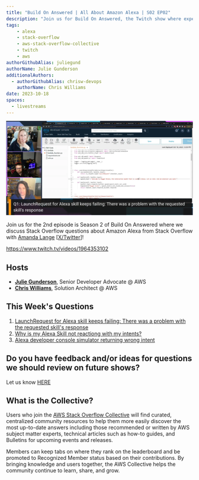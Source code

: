 ```yaml
---
title: "Build On Answered | All About Amazon Alexa | S02 EP02"
description: "Join us for Build On Answered, the Twitch show where expert hosts review top viewed questions from the AWS Stack Overflow Collective live on air!"
tags:
    - alexa
    - stack-overflow
    - aws-stack-overflow-collective
    - twitch
    - aws
authorGithubAlias: juliegund
authorName: Julie Gunderson
additionalAuthors: 
  - authorGithubAlias: chrisw-devops
    authorName: Chris Williams
date: 2023-10-18
spaces:
  - livestreams
---
```


![Streaming session with Julie, Chris, and Amanda showing a AWS Lambda function to use an Alexa skill](images/stream.webp)

Join us for the 2nd episode is Season 2 of Build On Answered where we discuss Stack Overflow questions about Amazon Alexa from Stack Overflow with [Amanda Lange](https://www.linkedin.com/in/amandajlange/) [[X/Twitter](https://twitter.com/lita_gemini)]!

https://www.twitch.tv/videos/1964353102

## Hosts

* [**Julie Gunderson**](https://twitter.com/Julie_Gund), Senior Developer Advocate @ AWS
* [**Chris Williams**](https://www.linkedin.com/in/the-devops-guy/), Solution Architect @ AWS

## This Week's Questions

1. [LaunchRequest for Alexa skill keeps failing: There was a problem with the requested skill's response](https://stackoverflow.com/questions/77234845/launchrequest-for-alexa-skill-keeps-failing-there-was-a-problem-with-the-reques)
2. [Why is my Alexa Skill not reactiong with my intents?](https://stackoverflow.com/questions/77085171/why-is-my-alexa-skill-not-reactiong-with-my-intents)
3. [Alexa developer console simulator returning wrong intent](https://stackoverflow.com/questions/76908470/alexa-developer-console-simulator-returning-wrong-intent)

## Do you have feedback and/or ideas for questions we should review on future shows?

Let us know [HERE](https://www.pulse.aws/survey/B1J8HOF5)

## What is the Collective?

Users who join the [AWS Stack Overflow Collective](https://stackoverflow.com/collectives/aws) will find curated, centralized community resources to help them more easily discover the most up-to-date answers including those recommended or written by AWS subject matter experts, technical articles such as how-to guides, and Bulletins for upcoming events and releases.

Members can keep tabs on where they rank on the leaderboard and be promoted to Recognized Member status based on their contributions. By bringing knowledge and users together, the AWS Collective helps the community continue to learn, share, and grow.

